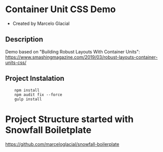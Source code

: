 # Container Unit CSS Demo

* Created by Marcelo Glacial

## Description

Demo based on "Building Robust Layouts With Container Units": 
https://www.smashingmagazine.com/2019/03/robust-layouts-container-units-css/

## Project Instalation

```terminal
    npm install 
    npm audit fix --force
    gulp install
```

# Project Structure started with Snowfall Boiletplate

https://github.com/marceloglacial/snowfall-boilerplate

